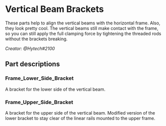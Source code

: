 # Vertical Beam Brackets
These parts help to align the vertical beams with the horizontal frame. Also, they look pretty cool.
The vertical beams still make contact with the frame, so you can still apply the full clamping force by tightening the threaded rods without the brackets breaking.

*Creator: @Hytech#2100*
## Part descriptions
### Frame_Lower_Side_Bracket
A bracket for the lower side of the vertical beam.

### Frame_Upper_Side_Bracket
A bracket for the upper side of the vertical beam. Modified version of the lower bracket to stay clear of the linear rails mounted to the upper frame.